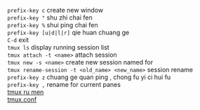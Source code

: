 `prefix-key c`   create new window  
`prefix-key "`   shu zhi chai fen  
`prefix-key %`   shui ping chai fen  
`prefix-key [u|d|l|r]` qie huan chuang ge  
`C-d` exit  
`tmux ls`  display running session list  
`tmux attach -t <name>` attach session  
`tmux new -s <name>` create new session named for <name>  
`tmux rename-session -t <old_name> <new_name>` session rename  
`prefix-key z` chuang ge quan ping , chong fu yi ci hui fu  
`prefix-key ,` rename for current panes  
[tmux ru men](https://www.hamvocke.com/blog/a-quick-and-easy-guide-to-tmux/)  
[tmux.conf](https://www.hamvocke.com/blog/a-guide-to-customizing-your-tmux-conf/)  

